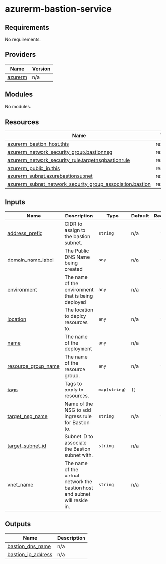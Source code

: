 # azurerm-bastion-service

<!-- BEGINNING OF PRE-COMMIT-TERRAFORM DOCS HOOK -->
## Requirements

No requirements.

## Providers

| Name | Version |
|------|---------|
| <a name="provider_azurerm"></a> [azurerm](#provider\_azurerm) | n/a |

## Modules

No modules.

## Resources

| Name | Type |
|------|------|
| [azurerm_bastion_host.this](https://registry.terraform.io/providers/hashicorp/azurerm/latest/docs/resources/bastion_host) | resource |
| [azurerm_network_security_group.bastionnsg](https://registry.terraform.io/providers/hashicorp/azurerm/latest/docs/resources/network_security_group) | resource |
| [azurerm_network_security_rule.targetnsgbastionrule](https://registry.terraform.io/providers/hashicorp/azurerm/latest/docs/resources/network_security_rule) | resource |
| [azurerm_public_ip.this](https://registry.terraform.io/providers/hashicorp/azurerm/latest/docs/resources/public_ip) | resource |
| [azurerm_subnet.azurebastionsubnet](https://registry.terraform.io/providers/hashicorp/azurerm/latest/docs/resources/subnet) | resource |
| [azurerm_subnet_network_security_group_association.bastion](https://registry.terraform.io/providers/hashicorp/azurerm/latest/docs/resources/subnet_network_security_group_association) | resource |

## Inputs

| Name | Description | Type | Default | Required |
|------|-------------|------|---------|:--------:|
| <a name="input_address_prefix"></a> [address\_prefix](#input\_address\_prefix) | CIDR to assign to the bastion subnet. | `string` | n/a | yes |
| <a name="input_domain_name_label"></a> [domain\_name\_label](#input\_domain\_name\_label) | The Public DNS Name being created | `any` | n/a | yes |
| <a name="input_environment"></a> [environment](#input\_environment) | The name of the environment that is being deployed | `any` | n/a | yes |
| <a name="input_location"></a> [location](#input\_location) | The location to deploy resources to. | `any` | n/a | yes |
| <a name="input_name"></a> [name](#input\_name) | The name of the deployment | `any` | n/a | yes |
| <a name="input_resource_group_name"></a> [resource\_group\_name](#input\_resource\_group\_name) | The name of the resource group. | `any` | n/a | yes |
| <a name="input_tags"></a> [tags](#input\_tags) | Tags to apply to resources. | `map(string)` | `{}` | no |
| <a name="input_target_nsg_name"></a> [target\_nsg\_name](#input\_target\_nsg\_name) | Name of the NSG to add ingress rule for Bastion to. | `string` | n/a | yes |
| <a name="input_target_subnet_id"></a> [target\_subnet\_id](#input\_target\_subnet\_id) | Subnet ID to associate the Bastion subnet with. | `string` | n/a | yes |
| <a name="input_vnet_name"></a> [vnet\_name](#input\_vnet\_name) | The name of the virtual network the bastion host and subnet will reside in. | `string` | n/a | yes |

## Outputs

| Name | Description |
|------|-------------|
| <a name="output_bastion_dns_name"></a> [bastion\_dns\_name](#output\_bastion\_dns\_name) | n/a |
| <a name="output_bastion_ip_address"></a> [bastion\_ip\_address](#output\_bastion\_ip\_address) | n/a |
<!-- END OF PRE-COMMIT-TERRAFORM DOCS HOOK -->
